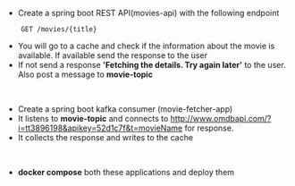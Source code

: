 * Create a spring boot REST API(movies-api) with the following endpoint
```
	GET /movies/{title}
```

* You will go to a cache and check if the information about the movie is available. If available send the response to the user
* If not send a response **'Fetching the details. Try again later'** to the user. Also post a message to **movie-topic**

<br/>

* Create a spring boot kafka consumer (movie-fetcher-app)
* It listens to **movie-topic** and connects to http://www.omdbapi.com/?i=tt3896198&apikey=52d1c7f&t=movieName for response.
* It collects the response and writes to the cache	 

<br/>

* **docker compose** both these applications and deploy them